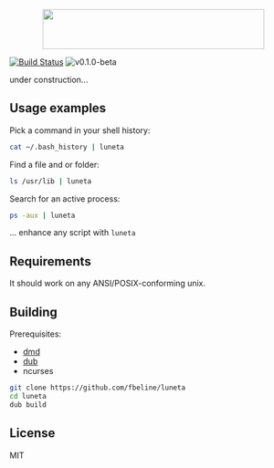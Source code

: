 <p align="center">
  <img width="388" height="70" src="https://user-images.githubusercontent.com/5730881/79414815-01268880-7f82-11ea-8f46-f526f829bd69.png">
</p>

[![Build Status](https://travis-ci.org/fbeline/luneta.svg?branch=master)](https://travis-ci.org/fbeline/luneta)
![v0.1.0-beta](https://img.shields.io/badge/v0.1.0--beta-blue)

under construction...

## Usage examples

Pick a command in your shell history:
```bash
cat ~/.bash_history | luneta 
```

Find a file and or folder:
```bash
ls /usr/lib | luneta
```

Search for an active process:
```bash
ps -aux | luneta
```
... enhance any script with `luneta`

## Requirements
It should work on any ANSI/POSIX-conforming unix.

## Building
Prerequisites: 
- [dmd](https://dlang.org/download.html)
- [dub](https://code.dlang.org/download)
- ncurses

```bash
git clone https://github.com/fbeline/luneta
cd luneta
dub build
```

## License
MIT
